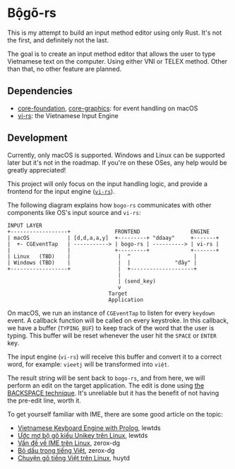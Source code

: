 # Bộgõ-rs

This is my attempt to build an input method editor using only Rust. It's not the first, and definitely not the last.

The goal is to create an input method editor that allows the user to type Vietnamese text on the computer. Using
either VNI or TELEX method. Other than that, no other feature are planned.

## Dependencies

- [core-foundation](https://crates.io/crates/core-foundation), [core-graphics](https://crates.io/crates/core-graphics): for event handling on macOS
- [vi-rs](https://github.com/zerox-dg/vi-rs): the Vietnamese Input Engine

## Development

Currently, only macOS is supported. Windows and Linux can be supported later but it's not
in the roadmap. If you're on these OSes, any help would be greatly appreciated!

This project will only focus on the input handling logic, and provide a frontend for the
input engine ([`vi-rs`](https://github.com/zerox-dg/vi-rs)).

The following diagram explains how `bogo-rs` communicates with other components like OS's input source and `vi-rs`:

```
INPUT LAYER
+------------------+              FRONTEND                ENGINE
| macOS            | [d,d,a,a,y]  +---------+ "ddaay"     +-------+
|  +- CGEventTap   | -----------> | bogo-rs | ----------> | vi-rs |
|                  |              +---------+             +-------+
| Linux   (TBD)    |               |  ^                    |
| Windows (TBD)    |               |  |              "đây" |
+------------------+               |  +--------------------+
                                   |
                                   | (send_key)
                                   v
                                Target
                                Application
```

On macOS, we run an instance of `CGEventTap` to listen for every `keydown` event. A callback function will be called
on every keystroke. In this callback, we have a buffer (`TYPING_BUF`) to keep track of the word that the user is typing.
This buffer will be reset whenever the user hit the `SPACE` or `ENTER` key.

The input engine (`vi-rs`) will receive this buffer and convert it to a correct word, for example: `vieetj` will be
transformed into `việt`.

The result string will be sent back to `bogo-rs`, and from here, we will perform an edit on the target application. The edit
is done using [the BACKSPACE technique](https://notes.huy.rocks/posts/go-tieng-viet-linux.html#k%C4%A9-thu%E1%BA%ADt-backspace). It's
unreliable but it has the benefit of not having the pre-edit line, worth it.

To get yourself familiar with IME, there are some good article on the topic:

- [Vietnamese Keyboard Engine with Prolog](https://followthe.trailing.space/To-the-Root-of-the-Tree-dc170bf0e8de44a6b812ca3e01025236?p=0dd31fe76ebd45dca5b4466c9441fa1c&pm=s), lewtds
- [Ước mơ bộ gõ kiểu Unikey trên Linux](https://followthe.trailing.space/To-the-Root-of-the-Tree-dc170bf0e8de44a6b812ca3e01025236?p=9b12cc2fcdbe43149b10eefc7db6b161&pm=s), lewtds
- [Vấn đề về IME trên Linux](https://viethung.space/blog/2020/07/21/Van-de-ve-IME-tren-Linux/), zerox-dg
- [Bỏ dấu trong tiếng Việt](https://viethung.space/blog/2020/07/14/Bo-dau-trong-tieng-Viet/), zerox-dg
- [Chuyện gõ tiếng Việt trên Linux](https://notes.huy.rocks/posts/go-tieng-viet-linux.html), huytd



